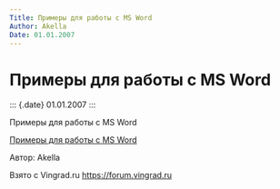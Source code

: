 ```yaml
---
Title: Примеры для работы с MS Word
Author: Akella
Date: 01.01.2007
---
```



Примеры для работы с MS Word
============================

::: {.date}
01.01.2007
:::

Примеры для работы с MS Word

[Примеры для работы с MS Word](wordapp.zip)

Автор: Akella

Взято с Vingrad.ru <https://forum.vingrad.ru>
